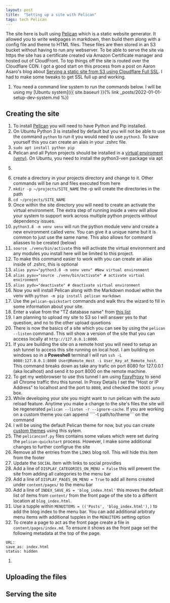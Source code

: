 ```yaml
---
layout: post
title:  "Setting up a site with Pelican"
tags: tech Pelican 
---
```


The site here is built using [Pelican](https://docs.getpelican.com/) which is a static website generator. It allowed you to write webpages in markdown, then build them along with a config file and theme to HTML files. These files are then stored in an S3 bucket without having to run any webserver. To be able to serve the site via https the site has a certificate created via Amazon Certificate manager and hosted out of CloudFront. To top things off the site is routed over the Cloudflare CDN. I got a good start on this process from a post on Aaron Asaro's blog about [Serving a static site from S3 using Cloudflare Full SSL](https://blog.anotherstarburst.com/posts/s3-static-site-cloudflare-ssl/). I had to make some tweaks to get SSL full up and working. 

1. You need a command line system to run the commands below. I will be using my [Ubuntu system]({{ site.baseurl }}{% link _posts/2022-01-01-setup-dev-system.md %})

## Creating the site
1. To install [Pelican](https://docs.getpelican.com/en/latest/quickstart.html) you will need to have Python and Pip installed.
11. On Ubuntu Python 3 is installed by default but you will not be able to use the command ```python``` to run it you would need to use ```python3```. To save yourself this you can create an alais in your .zshrc file.
11. ```sudo apt install python pip```
1. Pelican and all Pyton projects should be installed in a [virtual enviroment (venv)](https://docs.python.org/3/library/venv.html). On Ubuntu, you need to install the python3-ven package via apt
11. ```sudo apt install python3.8-venv
1. create a directory in your projects directory and change to it. Other commands will be run and files executed from here
11. ```mkdir -p ~/projects/SITE_NAME``` the -p will create the directories in the path
11. ```cd ~/projects/SITE_NAME```
1. Once within the site directory you will need to create an activate the virtual environment. The extra step of running inside a venv will allow your system to support work across multiple python projects without dependency issues.
11. ```python3.8 -m venv venv``` will run the python module venv and create a new environment called venv. You can give it a unique name but it is common to just use the same name. This also allows for command aliasses to be created (below)
11. ```source ./venv/bin/activate``` this will activate the virtual environment and any modules you install here will be limited to this project. 
1. To make this command easier to work with you can create an alias inside of .zshrc, this is optional
11. ```alias pynv="python3.8 -m venv venv" #New virtual environment```
11. ```alias pyav="source ./venv/bin/activate" # activate virtual environment```
11. ```alias pydv="deactivate" # deactivate virtual environment```
1. Now you will install Pelican along with the Markdown moduel within the venv with ```python -m pip install pelican markdown``` 
1. Use the ```pelican-quickstart``` commands and walk thru the wizard to fill in some information about your site.
11. Enter a value from the "TZ database name" from [this list](https://en.wikipedia.org/wiki/List_of_tz_database_time_zones)
11. I am planning to upload my site to S3 so I will answer yes to that question, and no to the other upload qusetions
1. There is now the basics of a site which you can see by using the ```pelican --listen``` command. This will show a version of the site that you can access locally at ```http://127.0.0.1:8000```.
11. If you are building the site on a remote host you will need to setup an ssh tunnel to access this site running on local host. I am building on windows so in a **Poweshell** terminal I will run ```ssh -L 8080:127.0.0.1:8000 User@Remote_Host -i User_Key_at_Remote_host```. This command breaks down as take any trafic on port 8080 for 127.0.0.1 (aka localhost) and send it to port 8000 on the remote machine.
11. To get my webbrowser to use this tunnel I am using [FoxyProxy](https://chrome.google.com/webstore/detail/foxyproxy-standard/gcknhkkoolaabfmlnjonogaaifnjlfnp) to send all Chrome traffic thru this tunnel. In Proxy Details I set the "Host or IP Address" to localhost and the port to ```8080```, and checked the ```SOCKS proxy``` box.
1. While developing your site you might want to run pelican with the auto reload feature. Anytime you make a change to the site's files the site will be regenerated ```pelican --listen -r --ignore-cache```. If you are working on a custom theme you can append ````-t path/to/theme``` on the command 
1. I will be using the default Pelican theme for now, but you can create [custom themes](https://docs.getpelican.com/en/latest/themes.html) using this sytem.
1. The ```pelicanconf.py``` files contains some values which were set during the ```pelican-quickstart``` process. However, I make some additional changes to further configrue the site
11. Remove all the entries from the ```LINKS``` blog roll. This will hide this item from the footer
11. Update the ```SOCIAL``` item with links to social providles
11. Add a line of ```DISPLAY_CATEGORIES_ON_MENU = False``` this will prevent the site from adding all categories to the menu bar
11. Add a line of ```DISPLAY_PAGES_ON_MENU = True``` to add all items created under ```content/pages/``` to the menu bar
11. Add a line of ```INDEX_SAVE_AS = 'blog_index.html'``` this moves the default list of items from ```content/``` from the front page of the site to a differnt location at ```blog_index.html```.
11. Use a tupple within ```MENUITEMS = (('Posts', 'blog_index.html'),)``` to add the blog index to the menu bar. You can add additional arbitraty menu items with additional tupples in the ```MENUITEMS``` setting option
1. To create a page to act as the front page create a file in ```content/pages/index.md```. To ensure it shows as the front page set the following metadata at the top of the page. 
```
URL: 
save_as: index.html
status: hidden
```
1. 

## Uploading the files


## Serving the site
